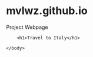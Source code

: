 # mvlwz.github.io
Project Webpage
<!DOCTYPE html>
<html>
    <head>
        <meta charset="utf-8">
        <title>Derivado de "Proyecto: página web de viajes"</title>
    </head>
    <body>
    
        <h1>Travel to Italy</h1>
        
    </body>
</html>
 <meta charset="utf-8">
        <title>CSS: Selecting by id</title>
         <style>
            /* Makes all h2s have a pink background */
        h2 {
            background-color: rgb(1000, 0, 230);
        }
     
        /* Makes all h2s have a yellow background */
        h1 {
            background-color: rgb(245, 255, 0);
        }
              
         </style>   
        <h1>Italy</h1>
        <p>Italy has beautiful museums and I want to tell you the 10 most famous museums in italy </p>
  <img src="https://cdn.kastatic.org/third_party/javascript-khansrc/live-editor/build/images/creatures/Hopper-Cool.png" alt="cats" widht="50" height="100">
<p> 1. Gallerie Degli Uffizi</p>
<p>2. ⁠Vatican Museums</p>
<p>3. ⁠Museo Cappella Sansevero</p>
<p>4. ⁠Doge's Palace</p>
<p>5. ⁠Galleria Borbonic</p> 
<p>6. ⁠Galleria Borgheses</P>
<p>7. ⁠Galleria dell'Accademia</p>
<p>8. ⁠Museo Egizio</p>
<p>9. ⁠Museo Nazionale di Castro Sant'Angelo</p>
<p>10. ⁠Sistine Chape</p>
<h2>Traditions in Italy </h2>
 <img src="https://cdn.kastatic.org/third_party/javascript-khansrc/live-editor/build/images/avatars/starky-seed.png" alt="cats" widht="50" height="100">
 <body>
<p>1.Ferragosto</p> 
Part holy-day, part full-blown fiest, Ferragosto takes place every year in Italy on 15th August. It’s a one-day national bank holiday but it trickles into the weeks preceding it. Entire cities empty and everyone flocks to the beach. Depending on where you are in the country, there might be religious processions, ancient palios, parties and food festivals too.<p>It derives from the Latin Feriae Augusti, which Emporer August introduced to celebrate the end of the agricultural working year and give thanks to the God of Earth and Fertility. Workers were invited to celerbate with a day off, performances, horse races and entertainment. In the 1920s, Mussolini made it a national holiday. He introduced the ‘People’s Trains of Ferragosto’ that gave travel discounts to workers to leave the city and head off to the seaside or lakes.</p>
<p>2.Carnevale</p>
Carneavle takes place in the weeks leading up to Easter. It’s a final big bash before lent begins, which usually involves masquerade balls, music, parties and entertainments. Pranks and mischief are a central theme, hence the phrase “a Carnevale ogni scherzo vale,” which means “anything goes at Carnevale.” The tradition dates back to pagan festivals that were adapted with the introduction of Catholicism.<p>While celebrations take place across the country, Venice hosts the best-known celebrations. It starts two weeks before the traditional date, with events and entertainment held nightly. Hotels throw masked balls and offer rented costumes for tourists, events take place in ever sestiere and there are huge gondola and boat parades along the Grand Canal. It all culminates in the fireworks show at Piazza San Marco.</p>
<p>3.Friday weddings are bad luck</p>
When it comes to weddings, Italians are a superstitious bunch. Italians don’t tend to get married on Friday as it’s thought that evil sprits created this day of the week. Tuesdays are also bad luck as couple who marry on this day are more likely to fight in the guture. For maximum guarantees of fertility and prosperity, most Italians opt to say ‘I do’ on a Sunday. Brides should alsoavoid looking in the mirror on your wedding day and guests should never-ever wear white.<p>Another popular tradition sees the groom carry a tiny piece of iron in his jacket pocket to ward away evil spirits. The bride should also make a small tear in her veil to bring the good luck. In Southern Italy, the length of veil should reflect the length of engagement; one metre for every year.</p>
    <p>4.Easter is a bid deal</p>
    With almost 75% of the country identifying as catholic, it comes as no surprise that Easter is a big deal in Italy – but some of the quirky traditions that come with it might do. Celebrations differ across the country too. For instance, in Florence they practice the unique tradition of ‘scoppio de carro’, which means ‘exploding of a cart’. Essentially, this involves decorating a wagon, filling it with fireworks, leading it through the city and then handing it over the Archbishop to shoot a dove-shaped rocket into it for an earth-shuddering explosion.<p>On Palm Sunday, it’s customary to place palm leaves and olive branches outside your home. And while the Easter Bunny is unlikely to make an appearance (it’s not an Italian tradition), fear not, there will be plenty of chocolate eggs to go around. The culinary piece de resistance is the Easter Cake, known as ‘Colomba’. It’s usually made with candied orange peels, almonds and lots of sugar. In the South, thy also eat ‘Pastiera’, a ricotta pie. The day after Easter is a national holiday too.</p>  <p>5.Christmas lasts a really long</p>
    In Italy, Christmas kicks off on 8th December, the Day of the Immaculate Conception. People tend to start putting decorations up around this time, and Romans launch a canon from the Castel Sant’Angelo to officially mark the start of the season. The festivities continue right up until 6th January, the Day of the Epiphany. Between the two dates, there are multiple holidays and celebrations such as St. Ambrose’s Day (Milan) St. Lucia’s Day, Santo Stefano… That’s why Italians say buone feste (happy holidays) rather than buon natale (merry Christmas).
<p>On Palm Sunday, it’s customary to place palm leaves and olive branches outside your home. And while the Easter Bunny is unlikely to make an appearance (it’s not an Italian tradition), fear not, there will be plenty of chocolate eggs to go around. The culinary piece de resistance is the Easter Cake, known as ‘Colomba’. It’s usually made with candied orange peels, almonds and lots of sugar. In the South, thy also eat ‘Pastiera’, a ricotta pie. The day after Easter is a national holiday too.</p> <p>Italians refer to the eight days before Christmas as Novena. It celebrates the shepherdss journey to the baby Jesus’ manger. Children typically dress as shepherds and sing Christmas carols in return for sweets or money.</p>
</body>
 <img src="https://cdn.kastatic.org/third_party/javascript-khansrc/live-editor/build/images/creatures/Hopper-Happy.png" alt="cats" widht="50" height="100">

